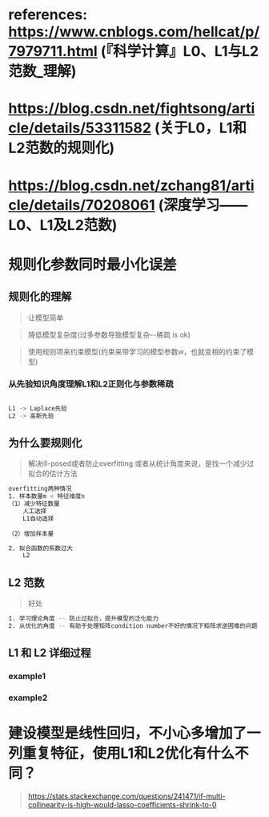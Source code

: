 
# references: https://www.cnblogs.com/hellcat/p/7979711.html (『科学计算』L0、L1与L2范数_理解)
# https://blog.csdn.net/fightsong/article/details/53311582 (关于L0，L1和L2范数的规则化)
# https://blog.csdn.net/zchang81/article/details/70208061 (深度学习——L0、L1及L2范数)

# 规则化参数同时最小化误差

## 规则化的理解

> 让模型简单 

> 降低模型复杂度(过多参数导致模型复杂--稀疏 is ok)

> 使用规则项来约束模型(约束来带学习的模型参数w，也就变相的约束了模型)

### 从先验知识角度理解L1和L2正则化与参数稀疏

```bash

L1 -> Laplace先验
L2 -> 高斯先验

```


## 为什么要规则化

> 解决ill-posed或者防止overfitting 或者从统计角度来说，是找一个减少过拟合的估计方法

```bash
overfitting两种情况
1. 样本数量m < 特征维度n
（1）减少特征数量
    人工选择
    L1自动选择
    
（2）增加样本量

2. 拟合函数的系数过大
    L2
```

## L2 范数

> 好处

```bash
1. 学习理论角度 -- 防止过拟合，提升模型的泛化能力
2. 从优化的角度 -- 有助于处理矩阵condition number不好的情况下矩阵求逆困难的问题
```

## L1 和 L2 详细过程

### example1

### example2


# 建设模型是线性回归，不小心多增加了一列重复特征，使用L1和L2优化有什么不同？
> https://stats.stackexchange.com/questions/241471/if-multi-collinearity-is-high-would-lasso-coefficients-shrink-to-0